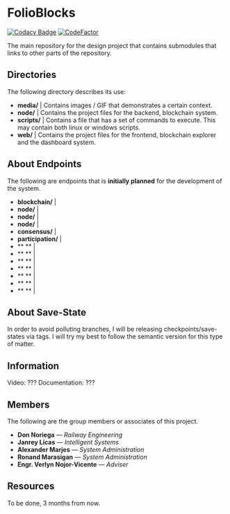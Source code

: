 # FolioBlocks

[![Codacy Badge](https://app.codacy.com/project/badge/Grade/2a71cf953cf14f97beae8fa4d614b1c0)](https://www.codacy.com/gh/CodexLink/folioblocks/dashboard?utm_source=github.com&amp;utm_medium=referral&amp;utm_content=CodexLink/folioblocks&amp;utm_campign=Badge_Grade)
[![CodeFactor](https://www.codefactor.io/repository/github/codexlink/folioblocks/badge)](https://www.codefactor.io/repository/github/codexlink/folioblocks)

The main repository for the design project that contains submodules that links to other parts of the repository.

## Directories

The following directory describes its use:

- **media/** | Contains images / GIF that demonstrates a certain context.
- **node/** | Contains the project files for the backend, blockchain system.
- **scripts/** | Contains a file that has a set of commands to execute. This may contain both linux or windows scripts.
- **web/** | Contains the project files for the frontend, blockchain explorer and the dashboard system.

## About Endpoints

The following are endpoints that is **initially planned** for the development of the system.

- **blockchain/** |
- **node/** |
- **node/<type>** |
- **node/<???>** |
- **consensus/** |
- **participation/** |
- ** ** |
- ** ** |
- ** ** |
- ** ** |
- ** ** |
- ** ** |
- ** ** |

## About Save-State

In order to avoid polluting branches, I will be releasing checkpoints/save-states via tags. I will try my best to follow the semantic version for this type of matter.

## Information

Video: ???
Documentation: ???

## Members

The following are the group members or associates of this project.

- **Don Noriega** — *Railway Engineering*
- **Janrey Licas** — *Intelligent Systems*
- **Alexander Marjes** — *System Administration*
- **Ronand Marasigan** — *System Administration*
- **Engr. Verlyn Nojor-Vicente** — *Adviser*

## Resources

To be done, 3 months from now.
